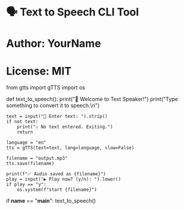 # 🗣️ Text to Speech CLI Tool
# Author: YourName
# License: MIT

from gtts import gTTS
import os

def text_to_speech():
    print("🎤 Welcome to Text Speaker!")
    print("Type something to convert it to speech.\n")

    text = input("📝 Enter text: ").strip()
    if not text:
        print("⚠️ No text entered. Exiting.")
        return

    language = "en"
    tts = gTTS(text=text, lang=language, slow=False)

    filename = "output.mp3"
    tts.save(filename)

    print(f"✅ Audio saved as {filename}")
    play = input("▶️ Play now? (y/n): ").lower()
    if play == "y":
        os.system(f"start {filename}")

if __name__ == "__main__":
    text_to_speech()

